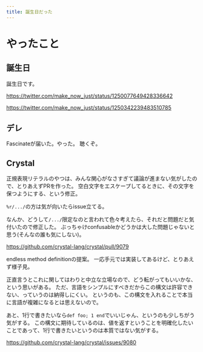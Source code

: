 ```yaml
---
title: 誕生日だった
---
```


# やったこと

## 誕生日

誕生日です。

<https://twitter.com/make_now_just/status/1250077649428336642>

<https://twitter.com/make_now_just/status/1250342239483510785>

## デレ

Fascinateが届いた。やった。
聴くぞ。

## Crystal

正規表現リテラルのやつは、みんな関心がなさすぎて議論が進まない気がしたので、とりあえずPRを作った。
空白文字をエスケープしてるときに、その文字を保つようにする、という修正。

`%r/.../`の方は気が向いたらissue立てる。

なんか、どうして`/.../`限定なのと言われて色々考えたら、それだと問題だと気付いたので修正した。
ぶっちゃけconfusableかどうかは大した問題じゃないと思う(そんなの誰も気にしない)。

<https://github.com/crystal-lang/crystal/pull/9079>

endless method definitionの提案。
一応手元では実装してあるけど、とりあえず様子見。

正直言うとこれに関してはわりと中立な立場なので、どう転がってもいいかな、という思いがある。
ただ、言語をシンプルにすべきだからこの構文は許容できない、っていうのは納得しにくい。
というのも、この構文を入れることで本当に言語が複雑になるとは思えないので。

あと、1行で書きたいなら`def foo; 1 end`でいいじゃん、というのも少しちがう気がする。
この構文に期待しているのは、値を返すということを明確化したいことであって、1行で書きたいというのは本質ではない気がする。

<https://github.com/crystal-lang/crystal/issues/9080>

